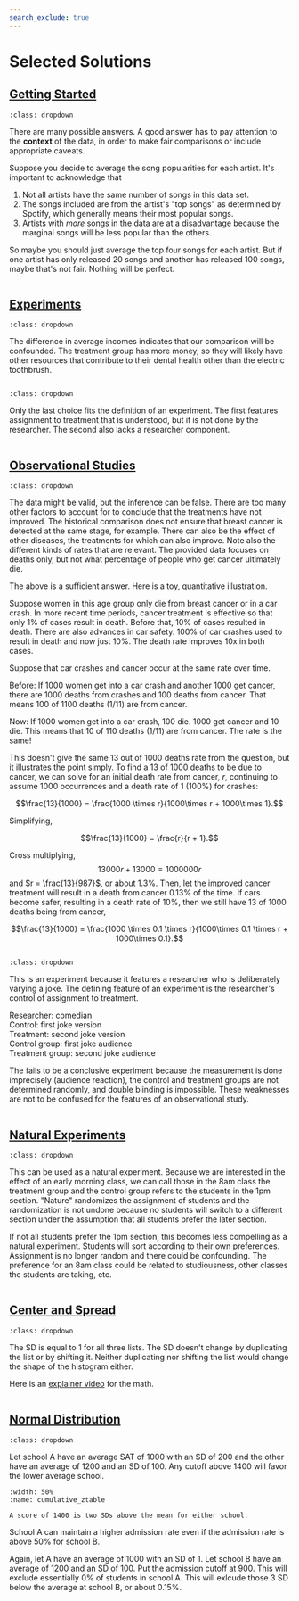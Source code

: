 ```yaml
---
search_exclude: true
---
```


# Selected Solutions

## [Getting Started](getting_started)

```{solution-start} spotpop
:class: dropdown
```

There are many possible answers. A good answer has to pay attention to the **context** of the data, in order to make fair comparisons or include appropriate caveats. 

Suppose you decide to average the song popularities for each artist. It's important to acknowledge that 

1. Not all artists have the same number of songs in this data set. 
2. The songs included are from the artist's "top songs" as determined by Spotify, which generally means their most popular songs. 
3. Artists with *more* songs in the data are at a disadvantage because the marginal songs will be less popular than the others. 

So maybe you should just average the top four songs for each artist. But if one artist has only released 20 songs and another has released 100 songs, maybe that's not fair. Nothing will be perfect. 

```{solution-end}
```

## [Experiments](experiments)


```{solution-start} exp1
:class: dropdown
```

The difference in average incomes indicates that our comparison will be confounded. The treatment group has more money, so they will likely have other resources that contribute to their dental health other than the electric toothbrush. 

```{solution-end}
```

```{solution-start} exp2
:class: dropdown
```

Only the last choice fits the definition of an experiment. The first features assignment to treatment that is understood, but it is not done by the researcher. The second also lacks a researcher component.

```{solution-end}
```

## [Observational Studies](observational_studies)

```{solution-start} medprog
:class: dropdown
```

The data might be valid, but the inference can be false. There are too many other factors to account for to conclude that the treatments have not improved. The historical comparison does not ensure that breast cancer is detected at the same stage, for example. There can also be the effect of other diseases, the treatments for which can also improve. Note also the different kinds of rates that are relevant. The provided data focuses on deaths only, but not what percentage of people who get cancer ultimately die. 

The above is a sufficient answer. Here is a toy, quantitative illustration.

Suppose women in this age group only die from breast cancer or in a car crash. In more recent time periods, cancer treatment is effective so that only 1% of cases result in death. Before that, 10% of cases resulted in death. There are also advances in car safety. 100% of car crashes used to result in death and now just 10%. The death rate improves 10x in both cases. 

Suppose that car crashes and cancer occur at the same rate over time. 

Before: If 1000 women get into a car crash and another 1000 get cancer, there are 1000 deaths from crashes and 100 deaths from cancer. That means 100 of 1100 deaths (1/11) are from cancer. 

Now: If 1000 women get into a car crash, 100 die. 1000 get cancer and 10 die. This means that 10 of 110 deaths (1/11) are from cancer. The rate is the same!

This doesn't give the same 13 out of 1000 deaths rate from the question, but it illustrates the point simply. To find a 13 of 1000 deaths to be due to cancer, we can solve for an initial death rate from cancer, $r$, continuing to assume 1000 occurrences and a death rate of 1 (100%) for crashes:

$$\frac{13}{1000} = \frac{1000 \times r}{1000\times r + 1000\times 1}.$$

Simplifying, 

$$\frac{13}{1000} = \frac{r}{r + 1}.$$

Cross multiplying, 
$$13000r + 13000 = 1000000r$$
and $r = \frac{13}{987}$, or about 1.3%. Then, let the improved cancer treatment will result in a death from cancer 0.13% of the time. If cars become safer, resulting in a death rate of 10%, then we still have 13 of 1000 deaths being from cancer,

$$\frac{13}{1000} = \frac{1000 \times 0.1 \times r}{1000\times 0.1 \times r + 1000\times 0.1}.$$


```{solution-end}
```

```{solution-start} comedian
:class: dropdown
```

This is an experiment because it features a researcher who is deliberately varying a joke. The defining feature of an experiment is the researcher's control of assignment to treatment. 

Researcher: comedian <br>
Control: first joke version <br>
Treatment: second joke version <br>
Control group: first joke audience <br>
Treatment group: second joke audience <br>

The fails to be a conclusive experiment because the measurement is done imprecisely (audience reaction), the control and treatment groups are not determined randomly, and double blinding is impossible. These weaknesses are not to be confused for the features of an observational study.


```{solution-end}
```

## [Natural Experiments](natural_exp)

```{solution-start} earlyclass
:class: dropdown
```

This can be used as a natural experiment. Because we are interested in the effect of an early morning class, we can call those in the 8am class the treatment group and the control group refers to the students in the 1pm section. "Nature" randomizes the assignment of students and the randomization is not undone because no students will switch to a different section under the assumption that all students prefer the later section. 

If not all students prefer the 1pm section, this becomes less compelling as a natural experiment. Students will sort according to their own preferences. Assignment is no longer random and there could be confounding. The preference for an 8am class could be related to studiousness, other classes the students are taking, etc.

```{solution-end}
```

## [Center and Spread](center_and_spread)

```{solution-start} sdproperties
:class: dropdown
```

The SD is equal to 1 for all three lists. The SD doesn't change by duplicating the list or by shifting it. Neither duplicating nor shifting the list would change the shape of the histogram either. 

Here is an [explainer video](https://www.youtube.com/watch?v=8eyg0meH5wo) for the math. 

```{solution-end}
```

## [Normal Distribution](normal)

```{solution-start} schoolsnorm
:class: dropdown
```

Let school A have an average SAT of 1000 with an SD of 200 and the other have an average of 1200 and an SD of 100. Any cutoff above 1400 will favor the lower average school.

```{figure} images/schoolnormexercise.svg
:width: 50%
:name: cumulative_ztable

A score of 1400 is two SDs above the mean for either school. 
```

School A can maintain a higher admission rate even if the admission rate is above 50% for school B. 

Again, let A have an average of 1000 with an SD of 1. Let school B have an average of 1200 and an SD of 100. Put the admission cutoff at 900. This will exclude essentially 0% of students in school A. This will exlcude those 3 SD below the average at school B, or about 0.15%.

```{solution-end}
```

